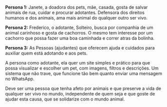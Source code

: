 **Persona 1:** Janete, a doadora dos pets, mãe, casada, gosta de salvar animais de rua, cuidar e procurar adotantes. Defensora dos direitos humanos e dos animais, ama mais animal do qualquer outro ser vivo.

**Persona 2:** Frederico, o adotante, Solteiro, busca por companhia de um animal carinhoso e gosta de cachorros. O mesmo tem interesse por um cachorro que possa fazer uma boa caminhada e correr atras da bolinha.

**Persona 3:** As Pessoas (ajudantes) que oferecem ajuda e cuidados para auxiliar quem está adotando e aos pets.

A persona como adotante, ela quer um site simples e prático para que possa visualizar e escolher um pet, com imagens, filtros e descrições. Um sistema que não trave, que funcione tão bem quanto enviar uma mensagem no WhatsApp. 

Deve ser uma pessoa que tenha afeto por animais e que preserve a vida de qualquer ser vivo no mundo, independente de quem seja e que goste de ajudar esta causa, que se solidarize com o mundo animal. 
